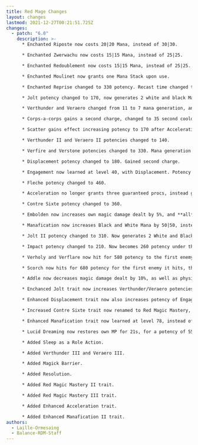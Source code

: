 ```yaml
---
title: Red Mage Changes
layout: changes
lastmod: 2021-12-27T00:21:51.725Z
changes:
  - patch: "6.0"
    description: >-
      * Enchanted Riposte now costs 20|20 Mana, instead of 30|30.

      * Enchanted Zwerwachu now costs 15|15 Mana, instead of 25|25.

      * Enchanted Redoublement now costs 15|15 Mana, instead of 25|25.

      * Enchanted Moulinet now grants one Mana Stack upon use.

      * Enchanted Reprise changed to 330 potency. Recast time changed to 2.5s.

      * Jolt potency changed to 170, now generates 2 white and black Mana, instead of 3.

      * Verthunder and Veraero changed from 11 to 7 mana generation, and to 360 potency.

      * Corps-a-corps gains a second charge, changed to 35 second cooldown.

      * Scatter gains effect increasing potency to 170 after Acceleration is used.

      * Verthunder II and Veraero II potencies changed to 140.

      * Verfire and Verstone potencies changed to 330. Mana generation decreased from 9 to 5.

      * Displacement potency changed to 180. Gained second charge.

      * Engagement now learned at level 40, with Displacement. Potency changed to 180. Gained second charge.

      * Fleche potency changed to 460.

      * Acceleration no longer grants three guaranteed procs, instead guaranteeing one. Now makes the next cast of Veraero/Verthunder I + III and Scatter/Impact instant. Increases potency of Scatter/Impact by 50. Gained a second charge at level 88.

      * Contre Sixte potency changed to 360.

      * Embolden now increases own magic damage dealt by 5%, and **all** damage dealt by 5% for party members. Degrading effect removed.

      * Manafication now increases Black and White Mana by 50|50, instead of doubling. Now increases magic damage dealt by 5% for the next 6 GCDs, or 15 seconds.

      * Jolt II potency changed to 310. Now generates 2 White and Black Mana, instead of 3.

      * Impact potency changed to 210. Now becomes 260 potency under the effect of Acceleration.

      * Verholy and Verflare now hit for 580 potency to the first enemy they hit, then hit in a five-yalm radius, for 60% less potency for all remaining enemies. Only increases respective Mana by 11.

      * Scorch now hits for 680 potency for the first enemy it hits, then hits in a five-yalm radius, for 60% less potency for all remaining enemies. Now increases White and Black Mana by 4 each.

      * Addle now decreases magic damage dealt by 10%, as well as physical damage dealt by 5%.

      * Enchanced Jolt trait now increases Verthunder/Veraero potencies to 360. Increases Verfire/Verstone potency by 300.

      * Enhanced Displacement trait now also increases potency of Engagement, changes potency increase to 180.

      * Increased Contre Sixte trait now renamed to Red Magic Mastery, learning level changed to 74, from 78.

      * Enhanced Manafication trait now learned at level 78, instead of level 74.

      * Lucid Dreaming now restores own MP for 21s, for a potency of 55.

      * Added Sleep as a Role Action.

      * Added Verthunder III and Veraero III.

      * Added Magick Barrier.

      * Added Resolution.

      * Added Red Magic Mastery II trait.

      * Added Red Magic Mastery III trait.

      * Added Enhanced Acceleration trait.

      * Added Enhanced Manafication II trait.
authors:
  - Laille-Ormesaing
  - Balance-RDM-Staff
---
```

